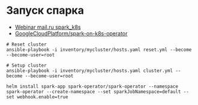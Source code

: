 # Запуск спарка

* [Webinar mail.ru spark_k8s](https://github.com/stockblog/webinar_spark_k8s)
* [GoogleCloudPlatform/spark-on-k8s-operator](https://github.com/GoogleCloudPlatform/spark-on-k8s-operator)

```shell
# Reset cluster
ansible-playbook -i inventory/mycluster/hosts.yaml reset.yml --become --become-user=root
```

```shell
# Setup cluster
ansible-playbook -i inventory/mycluster/hosts.yaml cluster.yml --become --become-user=root
```

```shell
helm install spark-app spark-operator/spark-operator --namespace spark-operator --create-namespace --set sparkJobNamespace=default --set webhook.enable=true
```
